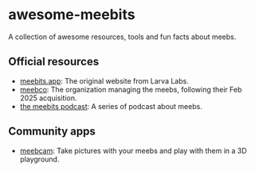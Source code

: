 # awesome-meebits
A collection of awesome resources, tools and fun facts about meebs.

## Official resources
- [meebits.app](https://meebits.app): The original website from Larva Labs.
- [meebco](https://x.com/MeebitCompany): The organization managing the meebs, following their Feb 2025 acquisition.
- [the meebits podcast](https://www.youtube.com/@TheMeebits): A series of podcast about meebs.

## Community apps
- [meebcam](https://meeb.cam): Take pictures with your meebs and play with them in a 3D playground.
